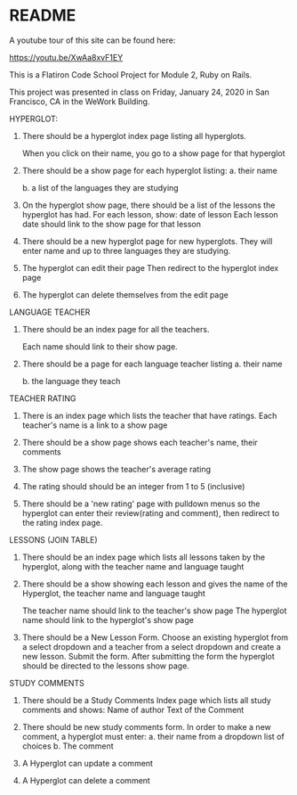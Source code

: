 # README

A youtube tour of this site can be found here:

https://youtu.be/XwAa8xvF1EY

This is a Flatiron Code School Project for Module 2, Ruby on Rails.

This project was presented in class on Friday, January 24, 2020 in
San Francisco, CA in the WeWork Building.



HYPERGLOT:

1. There should be a hyperglot index page listing all hyperglots.
    
    When you click on their name, you go to a show page for that hyperglot 

2. There should be a show page for each hyperglot listing:
    a.  their name  
    
    b.  a list of the languages they are studying
  

3.  On the hyperglot show page, there should be a list of the lessons the hyperglot has had.  For each lesson, show: date of lesson
Each lesson date should link to the show page for that lesson


4.  There should be a new hyperglot page for new hyperglots.  They
will enter name and up to three languages they are studying.
 

5.  The hyperglot can edit their page
    Then redirect to the hyperglot index page


6.  The hyperglot can delete themselves from the edit page


LANGUAGE TEACHER

1.  There should be an index page for all the teachers.
  

    Each name should link to their show page.
   

2.  There should be a page for each language teacher listing
    a.  their name
  
    b.  the language they teach
     
TEACHER RATING

1. There is an index page which lists the teacher that have ratings.
    Each teacher's name is a link to a show page

2. There should be a show page shows each teacher's name, their comments

3.  The show page shows the teacher's average rating
 

4.  The rating should should be an integer from 1 to 5 (inclusive)


5.  There should be a 'new rating' page with pulldown menus so
    the hyperglot can enter their review(rating and comment), then redirect to the rating index page.


LESSONS (JOIN TABLE)

1. There should be an index page which lists all lessons taken by the hyperglot, along with the teacher name and language taught

2. There should be a show showing each lesson and gives the name of the Hyperglot, the teacher name and language taught


     The teacher name should link to the teacher's show page
     The hyperglot name should link to the hyperglot's show page



3.  There should be a New Lesson Form.  Choose an existing hyperglot from a select dropdown
   and a teacher from a select dropdown and create a new lesson. Submit the form. After submitting the form the hyperglot should be directed to the lessons show page.

STUDY COMMENTS

1.  There should be a Study Comments Index page which lists all study comments and shows: 
    Name of author
    Text of the Comment
    
    
2.  There should be  new study comments form. In order to make a new comment, a hyperglot must enter:
    a.  their name from a dropdown list of choices
    b.  The comment
  

3. A Hyperglot can update a comment
  

4. A Hyperglot can delete a comment











